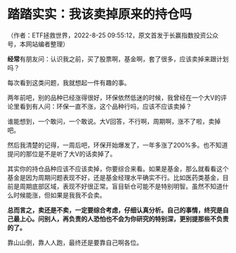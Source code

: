 # 踏踏实实：我该卖掉原来的持仓吗

（作者：ETF拯救世界，2022-8-25 09:55:12，原文首发于长赢指数投资公众号，本网站编者整理）

**经常**有朋友问：认识我之前，买了股票啊，基金啊，套了很多，应该卖掉来跟计划吗？

每次看到这类问题，我就想起一件有趣的事。

两年前吧，别的品种已经涨得很好，环保依然低迷的时候，我曾经在一个大V的评论里看到有人问：环保一直不涨，这个品种行吗，应该不应该卖掉？

谁能想到，一个敢问，一个敢说。大V回答，不行啊，周期啊，涨不了啦，卖掉吧。

然后我清楚的记得，一周后吧，环保开始爆发了，一年多涨了200%多。也不知道提问的那位是不是听了大V的话卖掉了。

其实你的持仓品种应该不应该卖掉，你要综合来看。如果是基金，那么就看看这个基金是因为周期问题表现不好，还是基金经理水平确实不行。比如医药类基金，目前是周期底部区域，表现不好很正常。盲目斩仓可能不是特别明智。虽然不知道什么时候能涨，但如果是我我不会卖。

**总而言之，卖还是不卖，一定要综合考虑，仔细认真分析。自己的事情，终究是自己最上心。问别人，再负责的人恐怕也不会为你研究的特别深，更别提那些不负责的了。**

靠山山倒，靠人人跑，最终还是要靠自己啊各位。